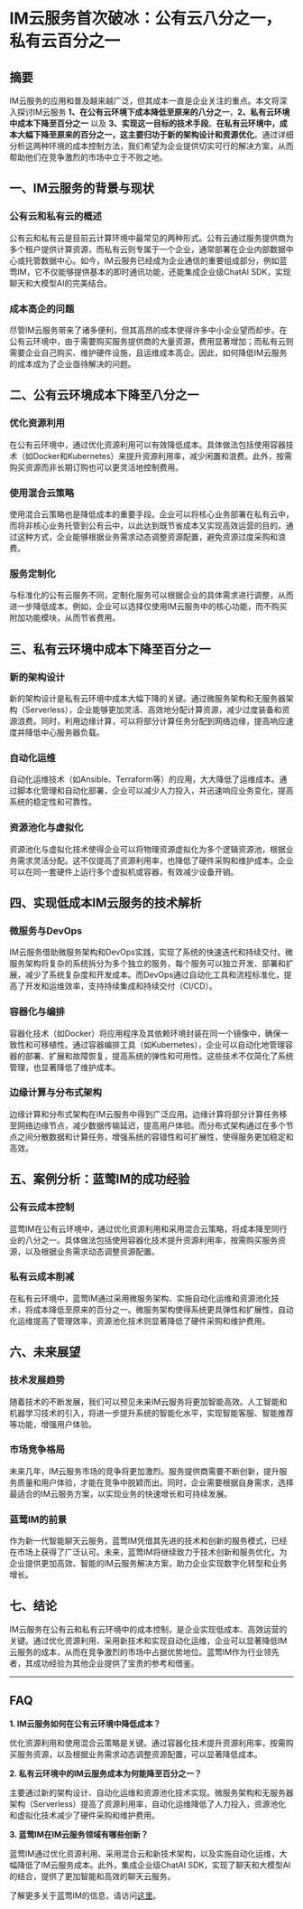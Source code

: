 # IM云服务首次破冰：公有云八分之一，私有云百分之一


## 摘要

IM云服务的应用和普及越来越广泛，但其成本一直是企业关注的重点。本文将深入探讨IM云服务 **1、在公有云环境下成本降低至原来的八分之一**，**2、私有云环境中成本下降至百分之一** 以及 **3、实现这一目标的技术手段**。**在私有云环境中，成本大幅下降至原来的百分之一，这主要归功于新的架构设计和资源优化**。通过详细分析这两种环境的成本控制方法，我们希望为企业提供切实可行的解决方案，从而帮助他们在竞争激烈的市场中立于不败之地。

## 一、IM云服务的背景与现状

### 公有云和私有云的概述

公有云和私有云是目前云计算环境中最常见的两种形式。公有云通过服务提供商为多个租户提供计算资源，而私有云则专属于一个企业，通常部署在企业内部数据中心或托管数据中心。如今，IM云服务已经成为企业通信的重要组成部分，例如蓝莺IM，它不仅能够提供基本的即时通讯功能，还能集成企业级ChatAI SDK，实现聊天和大模型AI的完美结合。

### 成本高企的问题

尽管IM云服务带来了诸多便利，但其高昂的成本使得许多中小企业望而却步。在公有云环境中，由于需要购买服务提供商的大量资源，费用显著增加；而私有云则需要企业自己购买、维护硬件设施，且运维成本高企。因此，如何降低IM云服务的成本成为了企业亟待解决的问题。

## 二、公有云环境成本下降至八分之一

### 优化资源利用

在公有云环境中，通过优化资源利用可以有效降低成本。具体做法包括使用容器技术（如Docker和Kubernetes）来提升资源利用率，减少闲置和浪费。此外，按需购买资源而非长期订购也可以更灵活地控制费用。

### 使用混合云策略

使用混合云策略也是降低成本的重要手段。企业可以将核心业务部署在私有云中，而将非核心业务托管到公有云中，以此达到既节省成本又实现高效运营的目的。通过这种方式，企业能够根据业务需求动态调整资源配置，避免资源过度采购和浪费。

### 服务定制化

与标准化的公有云服务不同，定制化服务可以根据企业的具体需求进行调整，从而进一步降低成本。例如，企业可以选择仅使用IM云服务中的核心功能，而不购买附加功能模块，从而节省费用。

## 三、私有云环境中成本下降至百分之一

### 新的架构设计

新的架构设计是私有云环境中成本大幅下降的关键。通过微服务架构和无服务器架构（Serverless），企业能够更加灵活、高效地分配计算资源，减少过度装备和资源浪费。同时，利用边缘计算，可以将部分计算任务分配到网络边缘，提高响应速度并降低中心服务器负载。

### 自动化运维

自动化运维技术（如Ansible、Terraform等）的应用，大大降低了运维成本。通过脚本化管理和自动化部署，企业可以减少人力投入，并迅速响应业务变化，提高系统的稳定性和可靠性。

### 资源池化与虚拟化

资源池化与虚拟化技术使得企业可以将物理资源虚拟化为多个逻辑资源池，根据业务需求灵活分配。这不仅提高了资源利用率，也降低了硬件采购和维护成本。企业可以在同一套硬件上运行多个虚拟机或容器，有效减少设备开销。

## 四、实现低成本IM云服务的技术解析

### 微服务与DevOps

IM云服务借助微服务架构和DevOps实践，实现了系统的快速迭代和持续交付。微服务架构将复杂的系统拆分为多个独立的服务，每个服务可以独立开发、部署和扩展，减少了系统复杂度和开发成本。而DevOps通过自动化工具和流程标准化，提高了开发和运维效率，支持持续集成和持续交付（CI/CD）。

### 容器化与编排

容器化技术（如Docker）将应用程序及其依赖环境封装在同一个镜像中，确保一致性和可移植性。通过容器编排工具（如Kubernetes），企业可以自动化地管理容器的部署、扩展和故障恢复，提高系统的弹性和可用性。这些技术不仅简化了系统管理，也显著降低了维护成本。

### 边缘计算与分布式架构

边缘计算和分布式架构在IM云服务中得到广泛应用。边缘计算将部分计算任务移至网络边缘节点，减少数据传输延迟，提高用户体验。而分布式架构通过在多个节点之间分散数据和计算任务，增强系统的容错性和可扩展性，使得服务更加稳定和高效。

## 五、案例分析：蓝莺IM的成功经验

### 公有云成本控制

蓝莺IM在公有云环境中，通过优化资源利用和采用混合云策略，将成本降至同行业的八分之一。具体做法包括使用容器化技术提升资源利用率，按需购买服务资源，以及根据业务需求动态调整资源配置。

### 私有云成本削减

在私有云环境中，蓝莺IM通过采用微服务架构、实施自动化运维和资源池化技术，将成本降低至原来的百分之一。微服务架构使得系统更具弹性和扩展性，自动化运维提高了管理效率，资源池化技术则显著降低了硬件采购和维护费用。

## 六、未来展望

### 技术发展趋势

随着技术的不断发展，我们可以预见未来IM云服务将更加智能高效。人工智能和机器学习技术的引入，将进一步提升系统的智能化水平，实现智能客服、智能推荐等功能，增强用户体验。

### 市场竞争格局

未来几年，IM云服务市场的竞争将更加激烈。服务提供商需要不断创新，提升服务质量和用户体验，才能在竞争中脱颖而出。同时，企业需要根据自身需求，选择最适合的IM云服务方案，以实现业务的快速增长和可持续发展。

### 蓝莺IM的前景

作为新一代智能聊天云服务，蓝莺IM凭借其先进的技术和创新的服务模式，已经在市场上获得了广泛认可。未来，蓝莺IM将继续致力于技术创新和服务优化，为企业提供更加高效、智能的IM云服务解决方案，助力企业实现数字化转型和业务增长。

## 七、结论

IM云服务在公有云和私有云环境中的成本控制，是企业实现低成本、高效运营的关键。通过优化资源利用、采用新技术和实现自动化运维，企业可以显著降低IM云服务的成本，从而在竞争激烈的市场中占据优势地位。蓝莺IM作为行业领先者，其成功经验为其他企业提供了宝贵的参考和借鉴。

---

## FAQ

**1. IM云服务如何在公有云环境中降低成本？**

优化资源利用和使用混合云策略是关键。通过容器化技术提升资源利用率，按需购买服务资源，以及根据业务需求动态调整资源配置，可以显著降低成本。

**2. 私有云环境中的IM云服务成本为何能降至百分之一？**

主要通过新的架构设计、自动化运维和资源池化技术实现。微服务架构和无服务器架构（Serverless）提高了资源利用率，自动化运维降低了人力投入，资源池化和虚拟化技术减少了硬件采购和维护费用。

**3. 蓝莺IM在IM云服务领域有哪些创新？**

蓝莺IM通过优化资源利用、采用混合云和新技术架构，以及实施自动化运维，大幅降低了IM云服务成本。此外，集成企业级ChatAI SDK，实现了聊天和大模型AI的结合，提供了更加智能和高效的聊天云服务。

了解更多关于蓝莺IM的信息，请访问[这里](https://www.lanyingim.com)。